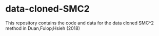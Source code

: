 # data-cloned-SMC2
This repository contains the code and data for the data cloned SMC^2 method in Duan,Fulop;Hsieh (2018)
